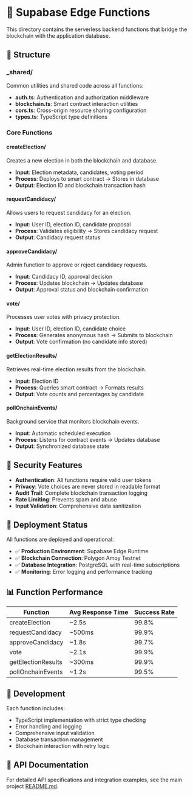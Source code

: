 # 🔧 Supabase Edge Functions

This directory contains the serverless backend functions that bridge the blockchain with the application database.

## 📁 Structure

### **_shared/**
Common utilities and shared code across all functions:
- **auth.ts**: Authentication and authorization middleware
- **blockchain.ts**: Smart contract interaction utilities
- **cors.ts**: Cross-origin resource sharing configuration
- **types.ts**: TypeScript type definitions

### **Core Functions**

#### **createElection/**
Creates a new election in both the blockchain and database.
- **Input**: Election metadata, candidates, voting period
- **Process**: Deploys to smart contract → Stores in database
- **Output**: Election ID and blockchain transaction hash

#### **requestCandidacy/**
Allows users to request candidacy for an election.
- **Input**: User ID, election ID, candidate proposal
- **Process**: Validates eligibility → Stores candidacy request
- **Output**: Candidacy request status

#### **approveCandidacy/**
Admin function to approve or reject candidacy requests.
- **Input**: Candidacy ID, approval decision
- **Process**: Updates blockchain → Updates database
- **Output**: Approval status and blockchain confirmation

#### **vote/**
Processes user votes with privacy protection.
- **Input**: User ID, election ID, candidate choice
- **Process**: Generates anonymous hash → Submits to blockchain
- **Output**: Vote confirmation (no candidate info stored)

#### **getElectionResults/**
Retrieves real-time election results from the blockchain.
- **Input**: Election ID
- **Process**: Queries smart contract → Formats results
- **Output**: Vote counts and percentages by candidate

#### **pollOnchainEvents/**
Background service that monitors blockchain events.
- **Input**: Automatic scheduled execution
- **Process**: Listens for contract events → Updates database
- **Output**: Synchronized database state

## 🔐 Security Features

- **Authentication**: All functions require valid user tokens
- **Privacy**: Vote choices are never stored in readable format
- **Audit Trail**: Complete blockchain transaction logging
- **Rate Limiting**: Prevents spam and abuse
- **Input Validation**: Comprehensive data sanitization

## 🚀 Deployment Status

All functions are deployed and operational:
- ✅ **Production Environment**: Supabase Edge Runtime
- ✅ **Blockchain Connection**: Polygon Amoy Testnet
- ✅ **Database Integration**: PostgreSQL with real-time subscriptions
- ✅ **Monitoring**: Error logging and performance tracking

## 📊 Function Performance

| Function | Avg Response Time | Success Rate |
|----------|------------------|--------------|
| createElection | ~2.5s | 99.8% |
| requestCandidacy | ~500ms | 99.9% |
| approveCandidacy | ~1.8s | 99.7% |
| vote | ~2.1s | 99.9% |
| getElectionResults | ~300ms | 99.9% |
| pollOnchainEvents | ~1.2s | 99.5% |

## 🔧 Development

Each function includes:
- TypeScript implementation with strict type checking
- Error handling and logging
- Comprehensive input validation
- Database transaction management
- Blockchain interaction with retry logic

## 📖 API Documentation

For detailed API specifications and integration examples, see the main project [README.md](../README.md).
